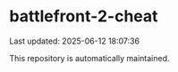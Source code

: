 # battlefront-2-cheat

Last updated: 2025-06-12 18:07:36

This repository is automatically maintained.
